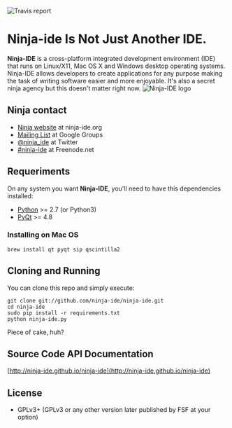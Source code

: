 ![Travis report](https://travis-ci.org/ninja-ide/ninja-ide.svg?branch=master)

# Ninja-ide Is Not Just Another IDE.
**Ninja-IDE** is a cross-platform integrated development environment (IDE) that runs on Linux/X11, Mac OS X and Windows desktop operating systems. Ninja-IDE allows developers to create applications for any purpose making the task of writing software easier and more enjoyable. It's also a secret ninja agency but this doesn't matter right now.
![Ninja-IDE logo](http://ninjaide.webfactional.com/static/common/img/ninja-big.png)

## Ninja contact
-   [Ninja website](http://ninja-ide.org) at ninja-ide.org
-   [Mailing List](http://groups.google.com/group/ninja-ide/topics) at Google Groups
-   [@ninja\_ide](https://twitter.com/ninja_ide) at Twitter
-   [#ninja-ide](irc://freenode.net/ninja-ide) at Freenode.net

## Requeriments
On any system you want **Ninja-IDE**, you'll need to have this dependencies installed:

-   [Python](http://python.org/) >= 2.7 (or Python3)
-   [PyQt](http://www.riverbankcomputing.com/software/pyqt/intro) >= 4.8

### Installing on Mac OS
    brew install qt pyqt sip qscintilla2

## Cloning and Running
You can clone this repo and simply execute:

    git clone git://github.com/ninja-ide/ninja-ide.git
    cd ninja-ide
    sudo pip install -r requirements.txt
    python ninja-ide.py

Piece of cake, huh?

## Source Code API Documentation
[http://ninja-ide.github.io/ninja-ide](http://ninja-ide.github.io/ninja-ide)

## License
-   GPLv3+ (GPLv3 or any other version later published by FSF at your option)
